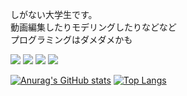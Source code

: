 
<p>
  しがない大学生です。<br>
  動画編集したりモデリングしたりなどなど<br>
  プログラミングはダメダメかも
</p>
<a href="#"><img src="https://img.shields.io/badge/HTML-1572B6?style=flat&logo=html5&logoColor=white"/></a>
<a href="#"><img src="https://img.shields.io/badge/Pr-9999FF?style=flat&logo=Adobe Premiere Pro&logoColor=white"/></a>
<a href="#"><img src="https://img.shields.io/badge/Ai-FF9A00?style=flat&logo=Adobe Illustrator&logoColor=white"/></a>
<a href="#"><img src="https://img.shields.io/badge/Unity-FFFFFF?style=flat&logo=Unity&logoColor=gray"/></a>

[![Anurag's GitHub stats](https://github-readme-stats.vercel.app/api?username=Fukushima-Hosachi)](https://github.com/anuraghazra/github-readme-stats)
[![Top Langs](https://github-readme-stats.vercel.app/api/top-langs/?username=Fukushima-Hosachi)](https://github.com/anuraghazra/github-readme-stats)
